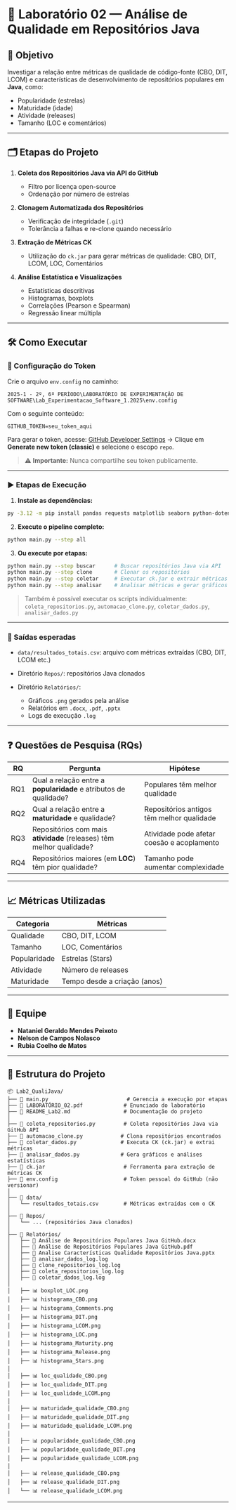 # 🧪 Laboratório 02 — Análise de Qualidade em Repositórios Java

## 🎯 Objetivo

Investigar a relação entre métricas de qualidade de código-fonte (CBO, DIT, LCOM) e características de desenvolvimento de repositórios populares em **Java**, como:

* Popularidade (estrelas)
* Maturidade (idade)
* Atividade (releases)
* Tamanho (LOC e comentários)

---

## 🗂️ Etapas do Projeto

1. **Coleta dos Repositórios Java via API do GitHub**

   * Filtro por licença open-source
   * Ordenação por número de estrelas

2. **Clonagem Automatizada dos Repositórios**

   * Verificação de integridade (`.git`)
   * Tolerância a falhas e re-clone quando necessário

3. **Extração de Métricas CK**

   * Utilização do `ck.jar` para gerar métricas de qualidade: CBO, DIT, LCOM, LOC, Comentários

4. **Análise Estatística e Visualizações**

   * Estatísticas descritivas
   * Histogramas, boxplots
   * Correlações (Pearson e Spearman)
   * Regressão linear múltipla

---

## 🛠️ Como Executar

### 🔐 Configuração do Token

Crie o arquivo `env.config` no caminho:

```
2025-1 - 2º, 6º PERÍODO\LABORATÓRIO DE EXPERIMENTAÇÃO DE SOFTWARE\Lab_Experimentacao_Software_1.2025\env.config
```

Com o seguinte conteúdo:

```
GITHUB_TOKEN=seu_token_aqui
```

Para gerar o token, acesse: [GitHub Developer Settings](https://github.com/settings/tokens)
→ Clique em **Generate new token (classic)** e selecione o escopo `repo`.

> ⚠️ **Importante:** Nunca compartilhe seu token publicamente.

---

### ▶️ Etapas de Execução

1. **Instale as dependências:**

```bash
py -3.12 -m pip install pandas requests matplotlib seaborn python-dotenv statsmodels scipy tabulate tqdm psutil
```

2. **Execute o pipeline completo:**

```bash
python main.py --step all
```

3. **Ou execute por etapas:**

```bash
python main.py --step buscar      # Buscar repositórios Java via API
python main.py --step clone       # Clonar os repositórios
python main.py --step coletar     # Executar ck.jar e extrair métricas
python main.py --step analisar    # Analisar métricas e gerar gráficos
```

> Também é possível executar os scripts individualmente:
> `coleta_repositorios.py`, `automacao_clone.py`, `coletar_dados.py`, `analisar_dados.py`

---

### 📂 Saídas esperadas

* `data/resultados_totais.csv`: arquivo com métricas extraídas (CBO, DIT, LCOM etc.)
* Diretório `Repos/`: repositórios Java clonados
* Diretório `Relatórios/`:

  * Gráficos `.png` gerados pela análise
  * Relatórios em `.docx`, `.pdf`, `.pptx`
  * Logs de execução `.log`

---

## ❓ Questões de Pesquisa (RQs)

| RQ  | Pergunta                                                             | Hipótese                                   |
| --- | -------------------------------------------------------------------- | ------------------------------------------ |
| RQ1 | Qual a relação entre a **popularidade** e atributos de qualidade?    | Populares têm melhor qualidade             |
| RQ2 | Qual a relação entre a **maturidade** e qualidade?                   | Repositórios antigos têm melhor qualidade  |
| RQ3 | Repositórios com mais **atividade** (releases) têm melhor qualidade? | Atividade pode afetar coesão e acoplamento |
| RQ4 | Repositórios maiores (em **LOC**) têm pior qualidade?                | Tamanho pode aumentar complexidade         |

---

## 📈 Métricas Utilizadas

| Categoria    | Métricas                     |
| ------------ | ---------------------------- |
| Qualidade    | CBO, DIT, LCOM               |
| Tamanho      | LOC, Comentários             |
| Popularidade | Estrelas (Stars)             |
| Atividade    | Número de releases           |
| Maturidade   | Tempo desde a criação (anos) |

---

## 👥 Equipe

* **Nataniel Geraldo Mendes Peixoto**
* **Nelson de Campos Nolasco**
* **Rubia Coelho de Matos**

---

## 📁 Estrutura do Projeto

```
📦 Lab2_QualiJava/
├── 📄 main.py                         # Gerencia a execução por etapas
├── 📄 LABORATÓRIO_02.pdf             # Enunciado do laboratório
├── 📄 README_Lab2.md                 # Documentação do projeto
│
├── 🐍 coleta_repositorios.py         # Coleta repositórios Java via GitHub API
├── 🐍 automacao_clone.py            # Clona repositórios encontrados
├── 🐍 coletar_dados.py              # Executa CK (ck.jar) e extrai métricas
├── 🐍 analisar_dados.py             # Gera gráficos e análises estatísticas
├── 📄 ck.jar                         # Ferramenta para extração de métricas CK
├── 📄 env.config                     # Token pessoal do GitHub (não versionar)
│
├── 📂 data/
│   └── resultados_totais.csv        # Métricas extraídas com o CK
│
├── 📂 Repos/
│   └── ... (repositórios Java clonados)
│
├── 📂 Relatórios/
│   ├── 📄 Análise de Repositórios Populares Java GitHub.docx
│   ├── 📄 Análise de Repositórios Populares Java GitHub.pdf
│   ├── 📄 Analise Características Qualidade Repositórios Java.pptx
│   ├── 📄 analisar_dados_log.log
│   ├── 📄 clone_repositorios_log.log
│   ├── 📄 coleta_repositorios_log.log
│   ├── 📄 coletar_dados_log.log
│
│   ├── 📊 boxplot_LOC.png
│   ├── 📊 histograma_CBO.png
│   ├── 📊 histograma_Comments.png
│   ├── 📊 histograma_DIT.png
│   ├── 📊 histograma_LCOM.png
│   ├── 📊 histograma_LOC.png
│   ├── 📊 histograma_Maturity.png
│   ├── 📊 histograma_Release.png
│   ├── 📊 histograma_Stars.png
│
│   ├── 📊 loc_qualidade_CBO.png
│   ├── 📊 loc_qualidade_DIT.png
│   ├── 📊 loc_qualidade_LCOM.png
│
│   ├── 📊 maturidade_qualidade_CBO.png
│   ├── 📊 maturidade_qualidade_DIT.png
│   ├── 📊 maturidade_qualidade_LCOM.png
│
│   ├── 📊 popularidade_qualidade_CBO.png
│   ├── 📊 popularidade_qualidade_DIT.png
│   ├── 📊 popularidade_qualidade_LCOM.png
│
│   ├── 📊 release_qualidade_CBO.png
│   ├── 📊 release_qualidade_DIT.png
│   └── 📊 release_qualidade_LCOM.png
```

---